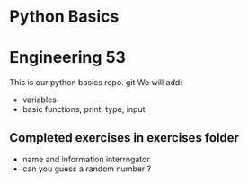 # Python Basics

# Engineering 53

This is our python basics repo.
git
We will add:
- variables
- basic functions, print, type, input 


## Completed exercises in exercises folder
- name and information interrogator
- can you guess a random number  ?